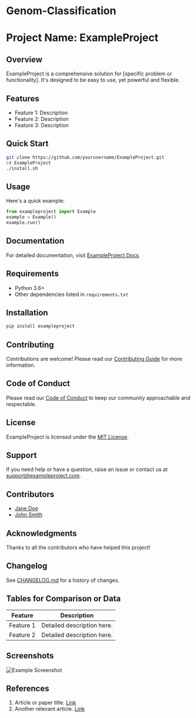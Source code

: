 # Genom-Classification

# Project Name: ExampleProject

## Overview
ExampleProject is a comprehensive solution for [specific problem or functionality]. It's designed to be easy to use, yet powerful and flexible.

## Features
- Feature 1: Description
- Feature 2: Description
- Feature 3: Description

## Quick Start
```bash
git clone https://github.com/yourusername/ExampleProject.git
cd ExampleProject
./install.sh
```

## Usage
Here's a quick example:
```python
from exampleproject import Example
example = Example()
example.run()
```

## Documentation
For detailed documentation, visit [ExampleProject Docs](https://exampleproject.com/docs).

## Requirements
- Python 3.6+
- Other dependencies listed in `requirements.txt`

## Installation
```bash
pip install exampleproject
```

## Contributing
Contributions are welcome! Please read our [Contributing Guide](CONTRIBUTING.md) for more information.

## Code of Conduct
Please read our [Code of Conduct](CODE_OF_CONDUCT.md) to keep our community approachable and respectable.

## License
ExampleProject is licensed under the [MIT License](LICENSE).

## Support
If you need help or have a question, raise an issue or contact us at support@exampleproject.com.

## Contributors
- [Jane Doe](https://github.com/janedoe)
- [John Smith](https://github.com/johnsmith)

## Acknowledgments
Thanks to all the contributors who have helped this project!

## Changelog
See [CHANGELOG.md](CHANGELOG.md) for a history of changes.

## Tables for Comparison or Data
| Feature       | Description                |
|---------------|----------------------------|
| Feature 1     | Detailed description here. |
| Feature 2     | Detailed description here. |

## Screenshots
![Example Screenshot](/path/to/screenshot.png)

## References
1. Article or paper title. [Link](http://example.com)
2. Another relevant article. [Link](http://example.com)
